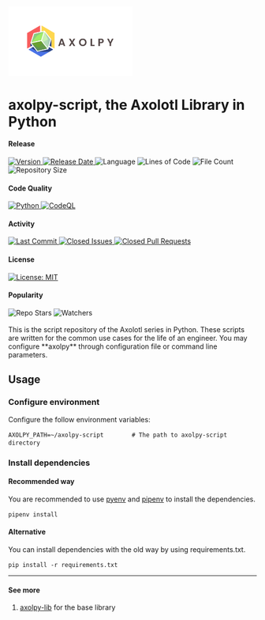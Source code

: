 <img src="images/axolpy-logo-transparent.svg" width="50%" />

# axolpy-script, the Axolotl Library in Python
#### Release
<div align="left">
  <a href="https://github.com/tchiunam/axolpy-script/releases">
    <img alt="Version" src="https://img.shields.io/github/v/release/tchiunam/axolpy-script?sort=semver" />
  </a>
  <a href="https://github.com/tchiunam/axolpy-script/releases">
    <img alt="Release Date" src="https://img.shields.io/github/release-date/tchiunam/axolpy-script" />
  </a>
  <img alt="Language" src="https://img.shields.io/github/languages/count/tchiunam/axolpy-script" />
  <img alt="Lines of Code" src="https://img.shields.io/tokei/lines/github/tchiunam/axolpy-script" />
  <img alt="File Count" src="https://img.shields.io/github/directory-file-count/tchiunam/axolpy-script" />
  <img alt="Repository Size" src="https://img.shields.io/github/repo-size/tchiunam/axolpy-script.svg?label=Repo%20size" />
</div>

#### Code Quality
<div align="left">
  <a href="https://github.com/tchiunam/axolpy-script/actions/workflows/python.yaml">
    <img alt="Python" src="https://github.com/tchiunam/axolpy-script/actions/workflows/python.yaml/badge.svg" />
  </a>
  <a href="https://github.com/tchiunam/axolpy-script/actions/workflows/codeql-analysis.yaml">
    <img alt="CodeQL" src="https://github.com/tchiunam/axolpy-script/actions/workflows/codeql-analysis.yaml/badge.svg" />
  </a>
</div>

#### Activity
<div align="left">
  <a href="https://github.com/tchiunam/axolpy-script/commits/main">
    <img alt="Last Commit" src="https://img.shields.io/github/last-commit/tchiunam/axolpy-script" />
  </a>
  <a href="https://github.com/tchiunam/axolpy-script/issues?q=is%3Aissue+is%3Aclosed">
    <img alt="Closed Issues" src="https://img.shields.io/github/issues-closed/tchiunam/axolpy-script" />
  </a>
  <a href="https://github.com/tchiunam/axolpy-script/pulls?q=is%3Apr+is%3Aclosed">
    <img alt="Closed Pull Requests" src="https://img.shields.io/github/issues-pr-closed/tchiunam/axolpy-script" />
  </a>
</div>

#### License
<div align="left">
  <a href="https://opensource.org/licenses/MIT">
    <img alt="License: MIT" src="https://img.shields.io/github/license/tchiunam/axolpy-script" />
  </a>
</div>

#### Popularity
<div align="left">
  <img alt="Repo Stars" src="https://img.shields.io/github/stars/tchiunam/axolpy-script?style=social" />
  <img alt="Watchers" src="https://img.shields.io/github/watchers/tchiunam/axolpy-script?style=social" />
</div>

<br />
This is the script repository of the Axolotl series in Python. These
scripts are written for the common use cases for the life of an engineer.
You may configure **axolpy** through configuration file or command
line parameters.

## Usage
### Configure environment
Configure the follow environment variables:
```
AXOLPY_PATH=~/axolpy-script        # The path to axolpy-script directory
```

### Install dependencies
#### Recommended way
You are recommended to use [pyenv](https://github.com/pyenv/pyenv) and [pipenv](https://github.com/pypa/pipenv) to install the dependencies.
```
pipenv install
```

#### Alternative
You can install dependencies with the old way by using requirements.txt.
```
pip install -r requirements.txt
```

---
#### See more  
1. [axolpy-lib](https://github.com/tchiunam/axolpy-lib) for the base library
